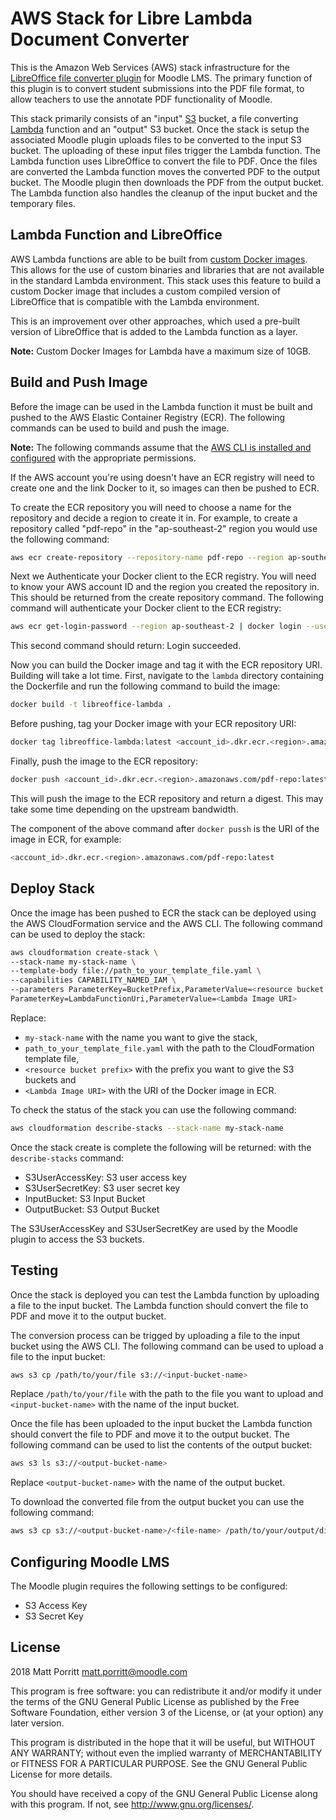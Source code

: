 # AWS Stack for Libre Lambda Document Converter #

This is the Amazon Web Services (AWS) stack infrastructure for the [LibreOffice file converter plugin](https://github.com/catalyst/moodle-fileconverter_librelambda) for Moodle LMS.
The primary function of this plugin is to convert student submissions into the PDF file format, to allow teachers to use the annotate PDF functionality of Moodle.

This stack primarily consists of an "input" [S3](https://aws.amazon.com/s3/) bucket, a file converting [Lambda](https://aws.amazon.com/lambda/) function and an "output" S3 bucket.
Once the stack is setup the associated Moodle plugin uploads files to be converted to the input S3 bucket.  The uploading of these
input files trigger the Lambda function. The Lambda function uses LibreOffice to convert the file to PDF. Once the files are converted
the Lambda function moves the converted PDF to the output bucket. The Moodle plugin then downloads the PDF from the output bucket.
The Lambda function also handles the cleanup of the input bucket and the temporary files.

## Lambda Function and LibreOffice ##
AWS Lambda functions are able to be built from [custom Docker images](https://docs.aws.amazon.com/lambda/latest/dg/images-create.html).
This allows for the use of custom binaries and libraries that are not available in the standard Lambda environment.
This stack uses this feature to build a custom Docker image that includes a custom compiled version of LibreOffice
that is compatible with the Lambda environment.

This is an improvement over other approaches, which used a pre-built version of LibreOffice that is
added to the Lambda function as a layer.

**Note:** Custom Docker Images for Lambda have a maximum size of 10GB.

## Build and Push Image ##
Before the image can be used in the Lambda function it must be built and pushed to the AWS Elastic Container Registry (ECR).
The following commands can be used to build and push the image.

**Note:** The following commands assume that the [AWS CLI is installed and configured](https://docs.aws.amazon.com/cli/latest/userguide/getting-started-install.html) with the appropriate permissions.

If the AWS account you're using doesn't have an ECR registry will need to create one and the link Docker to it,
so images can then be pushed to ECR.

To create the ECR repository you will need to choose a name for the repository and decide a region to create it in.
For example, to create a repository called "pdf-repo" in the "ap-southeast-2" region you would use the following command:
```bash
aws ecr create-repository --repository-name pdf-repo --region ap-southeast-2
```
Next we Authenticate your Docker client to the ECR registry.
You will need to know your AWS account ID and the region you created the repository in. This should be returned from the create repository command.
The following command will authenticate your Docker client to the ECR registry:
```bash
aws ecr get-login-password --region ap-southeast-2 | docker login --username AWS --password-stdin 123456789012.dkr.ecr.ap-southeast-2.amazonaws.com/pdf-repo
```
This second command should return: Login succeeded.

Now you can build the Docker image and tag it with the ECR repository URI. Building will take a lot time.
First, navigate to the `lambda` directory containing the Dockerfile and run the following command to build the image:
```bash 
docker build -t libreoffice-lambda .
```

Before pushing, tag your Docker image with your ECR repository URI:
```bash
docker tag libreoffice-lambda:latest <account_id>.dkr.ecr.<region>.amazonaws.com/pdf-repo:latest
```

Finally, push the image to the ECR repository:
```bash
docker push <account_id>.dkr.ecr.<region>.amazonaws.com/pdf-repo:latest
```
This will push the image to the ECR repository and return a digest. This may take some time depending on the upstream bandwidth.

The component of the above command after `docker pussh` is the URI of the image in ECR, for example:
```bash
<account_id>.dkr.ecr.<region>.amazonaws.com/pdf-repo:latest
```

## Deploy Stack ##
Once the image has been pushed to ECR the stack can be deployed using the AWS CloudFormation service and the AWS CLI.
The following command can be used to deploy the stack:

```bash
aws cloudformation create-stack \
--stack-name my-stack-name \
--template-body file://path_to_your_template_file.yaml \
--capabilities CAPABILITY_NAMED_IAM \
--parameters ParameterKey=BucketPrefix,ParameterValue=<resource bucket prefix> \
ParameterKey=LambdaFunctionUri,ParameterValue=<Lambda Image URI>
```
Replace:
* `my-stack-name` with the name you want to give the stack, 
* `path_to_your_template_file.yaml` with the path to the CloudFormation template file, 
* `<resource bucket prefix>` with the prefix you want to give the S3 buckets and 
* `<Lambda Image URI>` with the URI of the Docker image in ECR.

To check the status of the stack you can use the following command:
```bash
aws cloudformation describe-stacks --stack-name my-stack-name
```

Once the stack create is complete the following will be returned: with the `describe-stacks` command:
* S3UserAccessKey: S3 user access key
* S3UserSecretKey: S3 user secret key
* InputBucket: S3 Input Bucket
* OutputBucket: S3 Output Bucket

The S3UserAccessKey and S3UserSecretKey are used by the Moodle plugin to access the S3 buckets.

## Testing ##
Once the stack is deployed you can test the Lambda function by uploading a file to the input bucket.
The Lambda function should convert the file to PDF and move it to the output bucket.

The conversion process can be trigged by uploading a file to the input bucket using the AWS CLI.
The following command can be used to upload a file to the input bucket:
```bash
aws s3 cp /path/to/your/file s3://<input-bucket-name>
```
Replace `/path/to/your/file` with the path to the file you want to upload and `<input-bucket-name>` with the name of the input bucket.

Once the file has been uploaded to the input bucket the Lambda function should convert the file to PDF and move it to the output bucket.
The following command can be used to list the contents of the output bucket:
```bash
aws s3 ls s3://<output-bucket-name>
```
Replace `<output-bucket-name>` with the name of the output bucket.

To download the converted file from the output bucket you can use the following command:
```bash
aws s3 cp s3://<output-bucket-name>/<file-name> /path/to/your/output/directory
```

## Configuring Moodle LMS ##
The Moodle plugin requires the following settings to be configured:
* S3 Access Key
* S3 Secret Key

## License ##

2018 Matt Porritt <matt.porritt@moodle.com>

This program is free software: you can redistribute it and/or modify it under
the terms of the GNU General Public License as published by the Free Software
Foundation, either version 3 of the License, or (at your option) any later
version.

This program is distributed in the hope that it will be useful, but WITHOUT ANY
WARRANTY; without even the implied warranty of MERCHANTABILITY or FITNESS FOR A
PARTICULAR PURPOSE.  See the GNU General Public License for more details.

You should have received a copy of the GNU General Public License along with
this program.  If not, see <http://www.gnu.org/licenses/>.
